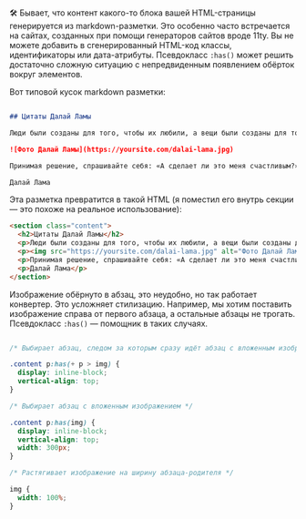 🛠 Бывает, что контент какого-то блока вашей HTML-страницы генерируется из markdown-разметки. Это особенно часто встречается на сайтах, созданных при помощи генераторов сайтов вроде 11ty. Вы не можете добавить в сгенерированный HTML-код классы, идентификаторы или дата-атрибуты. Псевдокласс `:has()` может решить достаточно сложную ситуацию с непредвиденным появлением обёрток вокруг элементов.

Вот типовой кусок markdown разметки:

```markdown

## Цитаты Далай Ламы

Люди были созданы для того, чтобы их любили, а вещи были созданы для того, чтобы ими пользовались. Мир в хаосе, потому что все наоборот.

![Фото Далай Ламы](https://yoursite.com/dalai-lama.jpg)

Принимая решение, спрашивайте себя: «А сделает ли это меня счастливым?» Задавая этот вопрос всякий раз перед принятием решения, мы перемещаем свое внимание с того, в чем мы себе отказываем, на то, к чему мы стремимся.

Далай Лама

```
Эта разметка превратится в такой HTML (я поместил его внутрь секции — это похоже на реальное использование):

```HTML
<section class="content">
  <h2>Цитаты Далай Ламы</h2>
  <p>Люди были созданы для того, чтобы их любили, а вещи были созданы для того, чтобы ими пользовались. Мир в хаосе, потому что все наоборот.</p>
  <p><img src="https://yoursite.com/dalai-lama.jpg" alt="Фото Далай Ламы"></p>
  <p>Принимая решение, спрашивайте себя: «А сделает ли это меня счастливым?» Задавая этот вопрос всякий раз перед принятием решения, мы перемещаем свое внимание с того, в чем мы себе отказываем, на то, к чему мы стремимся.</p>
  <p>Далай Лама</p>
</section>

```
Изображение обёрнуто в абзац, это неудобно, но так работает конвертер. Это усложняет стилизацию. Например, мы хотим поставить изображение справа от первого абзаца, а остальные абзацы не трогать. Псевдокласс `:has()` — помощник в таких случаях.

```CSS

/* Выбирает абзац, следом за которым сразу идёт абзац с вложенным изображением */

.content p:has(+ p > img) {
  display: inline-block;
  vertical-align: top;
}

/* Выбирает абзац с вложенным изображением */

.content p:has(img) {
  display: inline-block;
  vertical-align: top;
  width: 300px;
}

/* Растягивает изображение на ширину абзаца-родителя */

img {
  width: 100%;
}

```


